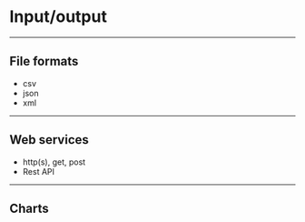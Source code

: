 # Input/output

---

## File formats

- csv
- json
- xml

---

## Web services

- http(s), get, post
- Rest API

---

## Charts

